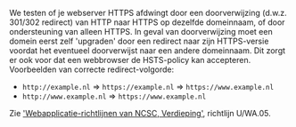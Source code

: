 We testen of je webserver HTTPS afdwingt door een doorverwijzing (d.w.z. 301/302 redirect) van HTTP naar HTTPS op dezelfde domeinnaam, of door ondersteuning van alleen HTTPS. In geval van doorverwijzing moet een domein eerst zelf 'upgraden' door een redirect naar zijn HTTPS-versie voordat het eventueel doorverwijst naar een andere domeinnaam. Dit zorgt er ook voor dat een webbrowser de HSTS-policy kan accepteren. Voorbeelden van correcte redirect-volgorde:

* `http://example.nl` ⇒ `https://example.nl` ⇒ `https://www.example.nl`
* `http://www.example.nl` ⇒ `https://www.example.nl`

Zie ['Webapplicatie-richtlijnen van NCSC, Verdieping'](https://www.ncsc.nl/actueel/whitepapers/ict-beveiligingsrichtlijnen-voor-webapplicaties.html), richtlijn U/WA.05.

